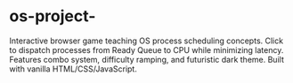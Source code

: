 # os-project-
 Interactive browser game teaching OS process scheduling concepts. Click to dispatch processes from Ready Queue to CPU while minimizing latency. Features combo system, difficulty ramping, and futuristic dark theme. Built with vanilla HTML/CSS/JavaScript.
